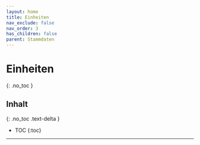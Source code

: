 ```yaml
---
layout: home
title: Einheiten
nav_exclude: false
nav_order: 3
has_children: false
parent: Stammdaten
---
```

# Einheiten
{: .no_toc }
## Inhalt
{: .no_toc .text-delta }

- TOC
{:toc}

---